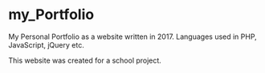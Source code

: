 # my_Portfolio
My Personal Portfolio as a website written in 2017.
Languages used in PHP, JavaScript, jQuery etc.

This website was created for a school project. 
